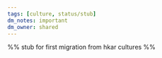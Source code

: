 ```yaml
---
tags: [culture, status/stub]
dm_notes: important
dm_owner: shared
---
```


%% stub for first migration from hkar cultures %%
